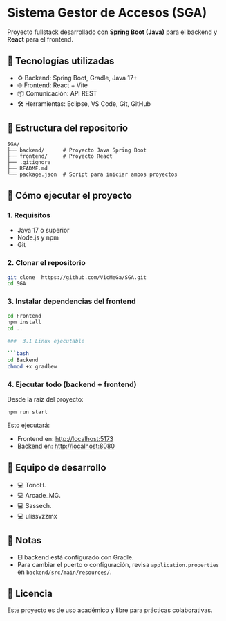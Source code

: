 # Sistema Gestor de Accesos (SGA)

Proyecto fullstack desarrollado con **Spring Boot (Java)** para el backend y **React** para el frontend.

## 🧩 Tecnologías utilizadas

- ⚙️ Backend: Spring Boot, Gradle, Java 17+
- 🌐 Frontend: React + Vite
- 📦 Comunicación: API REST
- 🛠️ Herramientas: Eclipse, VS Code, Git, GitHub

## 📁 Estructura del repositorio

```
SGA/
├── backend/      # Proyecto Java Spring Boot
├── frontend/     # Proyecto React
├── .gitignore
├── README.md
└── package.json  # Script para iniciar ambos proyectos
```

## 🚀 Cómo ejecutar el proyecto

### 1. Requisitos

- Java 17 o superior
- Node.js y npm
- Git

### 2. Clonar el repositorio

```bash
git clone  https://github.com/VicMeGa/SGA.git
cd SGA
```

### 3. Instalar dependencias del frontend

```bash
cd Frontend
npm install
cd ..

###  3.1 Linux ejecutable

```bash
cd Backend
chmod +x gradlew
```

### 4. Ejecutar todo (backend + frontend)

Desde la raíz del proyecto:

```bash
npm run start
```

Esto ejecutará:
- Frontend en: [http://localhost:5173](http://localhost:5173)
- Backend en: [http://localhost:8080](http://localhost:8080)

## 👥 Equipo de desarrollo

- 💻 TonoH. 
- 💻 Arcade_MG. 
- 💻 Sassech.
- 💻 ulissvzzmx

## 📌 Notas

- El backend está configurado con Gradle.
- Para cambiar el puerto o configuración, revisa `application.properties` en `backend/src/main/resources/`.

## 📃 Licencia

Este proyecto es de uso académico y libre para prácticas colaborativas.
